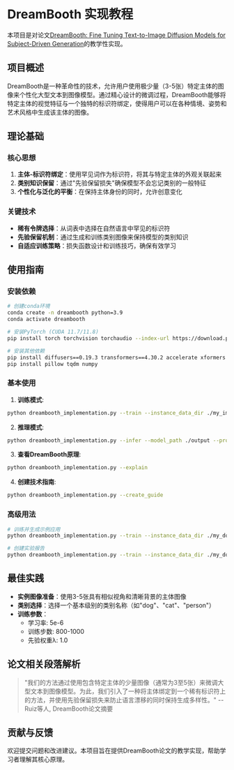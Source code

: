 # DreamBooth 实现教程

本项目是对论文[DreamBooth: Fine Tuning Text-to-Image Diffusion Models for Subject-Driven Generation](https://arxiv.org/abs/2208.12242)的教学性实现。

## 项目概述

DreamBooth是一种革命性的技术，允许用户使用极少量（3-5张）特定主体的图像来个性化大型文本到图像模型。通过精心设计的微调过程，DreamBooth能够将特定主体的视觉特征与一个独特的标识符绑定，使得用户可以在各种情境、姿势和艺术风格中生成该主体的图像。

## 理论基础

### 核心思想

1. **主体-标识符绑定**：使用罕见词作为标识符，将其与特定主体的外观关联起来
2. **类别知识保留**：通过"先验保留损失"确保模型不会忘记类别的一般特征
3. **个性化与泛化的平衡**：在保持主体身份的同时，允许创意变化

### 关键技术

- **稀有令牌选择**：从词表中选择在自然语言中罕见的标识符
- **先验保留机制**：通过生成和训练类别图像来保持模型的类别知识
- **自适应训练策略**：损失函数设计和训练技巧，确保有效学习

## 使用指南

### 安装依赖

```bash
# 创建conda环境
conda create -n dreambooth python=3.9
conda activate dreambooth

# 安装PyTorch (CUDA 11.7/11.8)
pip install torch torchvision torchaudio --index-url https://download.pytorch.org/whl/cu117

# 安装其他依赖
pip install diffusers==0.19.3 transformers==4.30.2 accelerate xformers
pip install pillow tqdm numpy
```

### 基本使用

1. **训练模式**:

```bash
python dreambooth_implementation.py --train --instance_data_dir ./my_images --class_prompt "a dog"
```

2. **推理模式**:

```bash
python dreambooth_implementation.py --infer --model_path ./output --prompt "a sks dog on the beach"
```

3. **查看DreamBooth原理**:

```bash
python dreambooth_implementation.py --explain
```

4. **创建技术指南**:

```bash
python dreambooth_implementation.py --create_guide
```

### 高级用法

```bash
# 训练并生成示例应用
python dreambooth_implementation.py --train --instance_data_dir ./my_dog_images --class_prompt "a dog" --examples

# 创建实验报告
python dreambooth_implementation.py --train --instance_data_dir ./my_dog_images --class_prompt "a dog" --create_report
```

## 最佳实践

- **实例图像准备**：使用3-5张具有相似视角和清晰背景的主体图像
- **类别选择**：选择一个基本级别的类别名称（如"dog"、"cat"、"person"）
- **训练参数**：
  - 学习率: 5e-6
  - 训练步数: 800-1000
  - 先验权重λ: 1.0

## 论文相关段落解析

> "我们的方法通过使用包含特定主体的少量图像（通常为3至5张）来微调大型文本到图像模型。为此，我们引入了一种将主体绑定到一个稀有标识符上的方法，并使用先验保留损失来防止语言漂移的同时保持生成多样性。" -- Ruiz等人, DreamBooth论文摘要

## 贡献与反馈

欢迎提交问题和改进建议。本项目旨在提供DreamBooth论文的教学实现，帮助学习者理解其核心原理。
